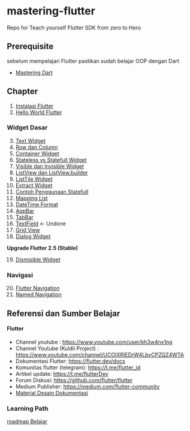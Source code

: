 # mastering-flutter
Repo for Teach yourself Flutter SDK from zero to Hero

## Prerequisite

sebelum mempelajari Flutter pastikan sudah belajar OOP dengan Dart

* [Mastering Dart](https://github.com/perymerdeka/mastering-dart/blob/main/README.md)

## Chapter

1. [Instalasi Flutter]()
2. [Hello World Flutter]()

### Widget Dasar

3. [Text Widget]()
4. [Row dan Column](apps/row_column/README.md)
5. [Container Widget](apps/containers/README.md)
6. [Stateless vs Statefull Widget](apps/states/README.md)
7. [Visible dan Invisible Widget](visible_invisible_widget/README.md)
8. [ListView dan ListView.builder](apps/lists/README.md)
9. [ListTile Widget](apps/list_tiles/README.md)
10. [Extract Widget](apps/ext_widget/README.md)
11. [Contoh Penggunaan Statefull](apps/stateful_sample/README.md)
12. [Mapping List](apps/mapping/README.md)
13. [DateTime Format](apps/date_formater/README.md)
14. [AppBar](apps/app_bars/README.md)
15. [TabBar](apps/tabs/README.md)
16. [TextField]() <- Undone
17. [Grid View](apps/grid_view/README.md)
18. [Dialog Widget](apps/dialogs/README.md)

**Upgrade Flutter 2.5 (Stable)**

19. [Dismisible Widget](apps/dismissibles/README.md)

### Navigasi

20. [Flutter Navigation](apps/nav/README.md)
21. [Named Navigation](apps/nav_named/READMR.md)

## Referensi dan Sumber Belajar


#### Flutter

* Channel youtube : https://www.youtube.com/user/kh3w4nx1ng
* Channel Youtube (Kuldii Project) : https://www.youtube.com/channel/UCOIXRIEDrW4LbyCPZQZ4WTA
* Dokumentasi Flutter: https://flutter.dev/docs
* Komunitas flutter (telegram): https://t.me/flutter_id
* Artikel update: https://t.me/flutterDev 
* Forum Diskusi: https://github.com/flutter/flutter
* Medium Publisher: https://medium.com/flutter-community
* [Material Desain Dokumentasi](https://material.io/)

### Learning Path

[roadmap Belajar](roadmap/learning_path.md)